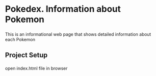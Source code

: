 # Pokedex. Information about Pokemon
###
This is an informational web page that shows detailed information about each Pokemon
## Project Setup
### 
open index.html file in browser




